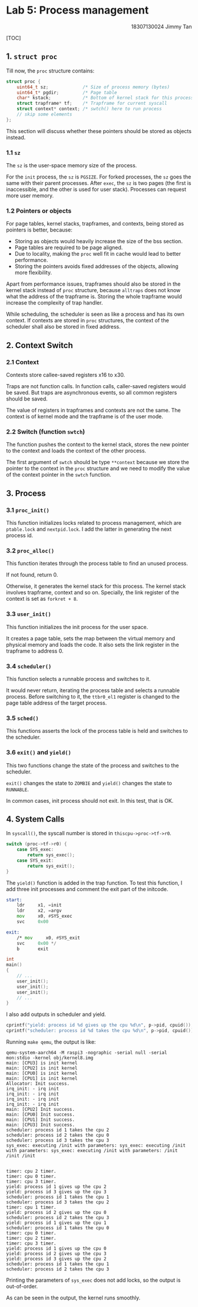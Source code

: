 # Lab 5: Process management

<p align=right>18307130024 Jimmy Tan</p>

[TOC]

## 1. `struct proc`

Till now, the `proc` structure contains:

```c
struct proc {
    uint64_t sz;             /* Size of process memory (bytes)          */
    uint64_t* pgdir;         /* Page table                              */
    char* kstack;            /* Bottom of kernel stack for this process */
    struct trapframe* tf;    /* Trapframe for current syscall           */
    struct context* context; /* swtch() here to run process             */
    // skip some elements
};
```

This section will discuss whether these pointers should be stored as objects instead.

### 1.1 `sz`

The `sz` is the user-space memory size of the process.

For the `init` process, the `sz` is `PGSIZE`. For forked processes, the `sz` goes the same with their parent processes. After `exec`, the `sz` is two pages (the first is inaccessible, and the other is used for user stack). Processes can request more user memory.

### 1.2 Pointers or objects

For page tables, kernel stacks, trapframes, and contexts, being stored as pointers is better, because:

* Storing as objects would heavily increase the size of the bss section.
* Page tables are required to be page aligned.
* Due to locality, making the `proc` well fit in cache would lead to better performance.
* Storing the pointers avoids fixed addresses of the objects, allowing more flexibility.

Apart from performance issues, trapframes should also be stored in the kernel stack instead of `proc` structure, because `alltraps` does not know what the address of the trapframe is. Storing the whole trapframe would increase the complexity of trap handler.

While scheduling, the scheduler is seen as like a process and has its own context. If contexts are stored in `proc` structures, the context of the scheduler shall also be stored in fixed address.

## 2. Context Switch

### 2.1 Context

Contexts store callee-saved registers x16 to x30.

Traps are not function calls. In function calls, caller-saved registers would be saved. But traps are asynchronous events, so all common registers should be saved.

The value of registers in trapframes and contexts are not the same. The context is of kernel mode and the trapframe is of the user mode.

### 2.2 Switch (function `swtch`)

The function pushes the context to the kernel stack, stores the new pointer to the context and loads the context of the other process.

The first argument of `swtch` should be type `**context` because we store the pointer to the context in the `proc` structure and we need to modify the value of the context pointer in the `swtch` function.

## 3. Process

### 3.1 `proc_init()`

This function initializes locks related to process management, which are `ptable.lock` and `nextpid.lock`. I add the latter in generating the next process id.

### 3.2 `proc_alloc()`

This function iterates through the process table to find an unused process.

If not found, return 0.

Otherwise, it generates the kernel stack for this process. The kernel stack involves trapframe, context and so on. Specially, the link register of the context is set as `forkret + 8`.

### 3.3 `user_init()`

This function initializes the init process for the user space.

It creates a page table, sets the map between the virtual memory and physical memory and loads the code. It also sets the link register in the trapframe to address 0.

### 3.4 `scheduler()`

This function selects a runnable process and switches to it.

It would never return, iterating the process table and selects a runnable process. Before switching to it, the `ttbr0_el1` register is changed to the page table address of the target process.

### 3.5 `sched()`

This functions asserts the lock of the process table is held and switches to the scheduler.

### 3.6 `exit()` and `yield()`

This two functions change the state of the process and switches to the scheduler.

`exit()` changes the state to `ZOMBIE` and `yield()` changes the state to `RUNNABLE`.

In common cases, init process should not exit. In this test, that is OK.

## 4. System Calls

In `syscall()`, the syscall number is stored in `thiscpu->proc->tf->r0`. 

```c
switch (proc->tf->r0) {
    case SYS_exec:
        return sys_exec();
    case SYS_exit:
        return sys_exit();
}
```

The `yield()` function is added in the trap function. To test this function, I add three init processes and comment the exit part of the initcode.

```asm
start:
    ldr     x1, =init
    ldr     x2, =argv
    mov     x0, #SYS_exec
    svc     0x00

exit:
    /* mov     x0, #SYS_exit
    svc     0x00 */
    b       exit
```

```c
int 
main() 
{
    // ...
    user_init();
    user_init();
    user_init();
    // ...
}
```

I also add outputs in scheduler and yield.

```c
cprintf("yield: process id %d gives up the cpu %d\n", p->pid, cpuid());
cprintf("scheduler: process id %d takes the cpu %d\n", p->pid, cpuid());
```

Running `make qemu`, the output is like:

```
qemu-system-aarch64 -M raspi3 -nographic -serial null -serial mon:stdio -kernel obj/kernel8.img
main: [CPU3] is init kernel
main: [CPU2] is init kernel
main: [CPU0] is init kernel
main: [CPU1] is init kernel
Allocator: Init success.
irq_init: - irq init
irq_init: - irq init
irq_init: - irq init
irq_init: - irq init
main: [CPU2] Init success.
main: [CPU0] Init success.
main: [CPU1] Init success.
main: [CPU3] Init success.
scheduler: process id 1 takes the cpu 2
scheduler: process id 2 takes the cpu 0
scheduler: process id 3 takes the cpu 3
sys_exec: executing /init with parameters: sys_exec: executing /init with parameters: sys_exec: executing /init with parameters: /init /init /init 


timer: cpu 2 timer.
timer: cpu 0 timer.
timer: cpu 3 timer.
yield: process id 1 gives up the cpu 2
yield: process id 3 gives up the cpu 3
scheduler: process id 1 takes the cpu 1
scheduler: process id 3 takes the cpu 2
timer: cpu 1 timer.
yield: process id 2 gives up the cpu 0
scheduler: process id 2 takes the cpu 3
yield: process id 1 gives up the cpu 1
scheduler: process id 1 takes the cpu 0
timer: cpu 0 timer.
timer: cpu 2 timer.
timer: cpu 3 timer.
yield: process id 1 gives up the cpu 0
yield: process id 2 gives up the cpu 3
yield: process id 3 gives up the cpu 2
scheduler: process id 1 takes the cpu 1
scheduler: process id 2 takes the cpu 3
```

Printing the parameters of `sys_exec` does not add locks, so the output is out-of-order.

 As can be seen in the output, the kernel runs smoothly.